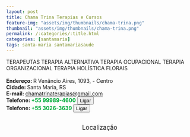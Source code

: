 ```yaml
---
layout: post
title: Chama Trina Terapias e Cursos
feature-img: "assets/img/thumbnails/chama-trina.png"
thumbnail: "assets/img/thumbnails/chama-trina.png"
permalink: /:categories/:title.html
categories: [santamaria]
tags: santa-maria santamariasaude
---
```

TERAPEUTAS TERAPIA ALTERNATIVA TERAPIA OCUPACIONAL TERAPIA ORGANIZACIONAL TERAPIA HOLÍSTICA FLORAIS<!-- more -->
 <br/>
 <br/>
<b>Endereço: </b>R Venâncio Aires, 1093, - Centro<br />
<b>Cidade: </b>Santa Maria, RS<br />
<b>E-mail: </b>chamatrinaterapias@gmail.com<br />
<b>Telefone: <span style="color: #00ab3a;">+55 99989-4600</span> <a href="tel:55999894600"><button class="ligar">Ligar</button></a></b><br />
<b>Telefone: <span style="color: #00ab3a;">+55 3026-3639</span> <a href="tel:5530263639"><button class="ligar">Ligar</button></a></b><br />
<br />
<style>
      #map {
        height: 400px;
        width: 100%;
       }
    </style>

<div style="font-size: larger; text-align: center;">
Localização</div>
<div id="map">
<script>
      function initMap() {
        var uluru = {lat: -29.6874034, lng: -53.8153521};
        var map = new google.maps.Map(document.getElementById('map'), {
          zoom: 17,
          center: uluru
        });
        var marker = new google.maps.Marker({
          position: uluru,
          map: map
        });
      }
    </script>
    <script async="" defer="" src="https://maps.googleapis.com/maps/api/js?key=AIzaSyDDc8SHLmOesJRaXCW0fZ2ST09W4s0ME5g&amp;callback=initMap">
    </script>
</div>
